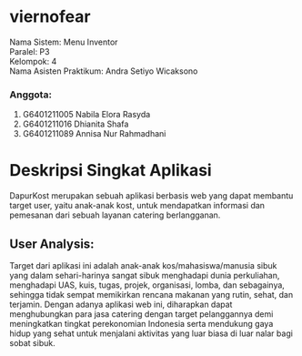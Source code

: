 # viernofear

Nama Sistem: Menu Inventor<br />
Paralel: P3<br />
Kelompok: 4<br />
Nama Asisten Praktikum: Andra Setiyo Wicaksono<br />

### Anggota:
1. G6401211005 Nabila Elora Rasyda<br />
2. G6401211016 Dhianita Shafa<br />
3. G6401211089 Annisa Nur Rahmadhani<br />

# Deskripsi Singkat Aplikasi
DapurKost merupakan sebuah aplikasi berbasis web yang dapat membantu target user, yaitu anak-anak kost, untuk mendapatkan informasi dan pemesanan dari sebuah layanan  catering berlangganan.<br />

## User Analysis:
Target dari aplikasi ini adalah anak-anak kos/mahasiswa/manusia sibuk yang dalam sehari-harinya sangat sibuk menghadapi dunia perkuliahan, menghadapi UAS, kuis, tugas, projek, organisasi, lomba, dan sebagainya, sehingga tidak sempat memikirkan rencana makanan yang rutin, sehat, dan terjamin. Dengan adanya aplikasi web ini, diharapkan dapat menghubungkan para jasa catering dengan target pelanggannya demi meningkatkan tingkat perekonomian Indonesia serta mendukung gaya hidup yang sehat untuk menjalani aktivitas yang luar biasa di luar nalar bagi sobat sibuk.<br />
